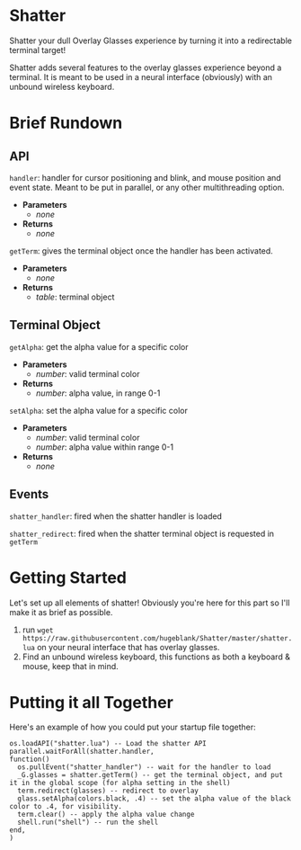 # Shatter
Shatter your dull Overlay Glasses experience by turning it into a redirectable terminal target!

Shatter adds several features to the overlay glasses experience beyond a terminal. It is meant to be used in a neural interface (obviously) with an unbound wireless keyboard.

# Brief Rundown

## API
`handler`: handler for cursor positioning and blink, and mouse position and event state. Meant to be put in parallel, or any other multithreading option.
- **Parameters**
  - _none_
- **Returns**
  - _none_

`getTerm`: gives the terminal object once the handler has been activated.
- **Parameters**
  - _none_
- **Returns**
  - _table_: terminal object
  
## Terminal Object
`getAlpha`: get the alpha value for a specific color
- **Parameters**
  - _number_: valid terminal color
- **Returns**
  - _number_: alpha value, in range 0-1
  
`setAlpha`: set the alpha value for a specific color
- **Parameters**
  - _number_: valid terminal color
  - _number_: alpha value within range 0-1
- **Returns**
  - _none_

## Events
  `shatter_handler`: fired when the shatter handler is loaded
  
  `shatter_redirect`: fired when the shatter terminal object is requested in `getTerm`
  
# Getting Started
Let's set up all elements of shatter!
Obviously you're here for this part so I'll make it as brief as possible.

1. run `wget https://raw.githubusercontent.com/hugeblank/Shatter/master/shatter.lua` on your neural interface that has overlay glasses.
2. Find an unbound wireless keyboard, this functions as both a keyboard & mouse, keep that in mind.

# Putting it all Together
Here's an example of how you could put your startup file together:
```
os.loadAPI("shatter.lua") -- Load the shatter API
parallel.waitForAll(shatter.handler,
function()
  os.pullEvent("shatter_handler") -- wait for the handler to load
  _G.glasses = shatter.getTerm() -- get the terminal object, and put it in the global scope (for alpha setting in the shell)
  term.redirect(glasses) -- redirect to overlay
  glass.setAlpha(colors.black, .4) -- set the alpha value of the black color to .4, for visibility.
  term.clear() -- apply the alpha value change
  shell.run("shell") -- run the shell
end,
)
```

